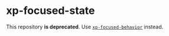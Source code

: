 # xp-focused-state

This repository **is deprecated**. Use [`xp-focused-behavior`](https://github.com/expandjs/xp-focused-behavior) instead.
